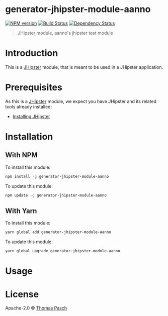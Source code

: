# generator-jhipster-module-aanno

[![NPM version][npm-image]][npm-url] [![Build Status][github-actions-image]][github-actions-url] [![Dependency Status][daviddm-image]][daviddm-url]

> JHipster module, aanno&#39;s jhipster test module

# Introduction

This is a [JHipster](https://www.jhipster.tech/) module, that is meant to be used in a JHipster application.

# Prerequisites

As this is a [JHipster](https://www.jhipster.tech/) module, we expect you have JHipster and its related tools already installed:

- [Installing JHipster](https://www.jhipster.tech/installation/)

# Installation

## With NPM

To install this module:

```bash
npm install -g generator-jhipster-module-aanno
```

To update this module:

```bash
npm update -g generator-jhipster-module-aanno
```

## With Yarn

To install this module:

```bash
yarn global add generator-jhipster-module-aanno
```

To update this module:

```bash
yarn global upgrade generator-jhipster-module-aanno
```

# Usage

# License

Apache-2.0 © [Thomas Pasch]()

[npm-image]: https://img.shields.io/npm/v/generator-jhipster-module-aanno.svg
[npm-url]: https://npmjs.org/package/generator-jhipster-module-aanno
[github-actions-image]: https://github.com/aanno/generator-jhipster-module-aanno/workflows/Build/badge.svg
[github-actions-url]: https://github.com/aanno/generator-jhipster-module-aanno/actions
[daviddm-image]: https://david-dm.org/aanno/generator-jhipster-module-aanno.svg?theme=shields.io
[daviddm-url]: https://david-dm.org/aanno/generator-jhipster-module-aanno
